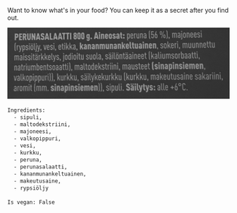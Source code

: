 Want to know what's in your food? You can keep it as a secret after you find out.

![ingredients image](ingredients.png)

    Ingredients:
      - sipuli,
      - maltodekstriini,
      - majoneesi,
      - valkopippuri,
      - vesi,
      - kurkku,
      - peruna,
      - perunasalaatti,
      - kananmunankeltuainen,
      - makeutusaine,
      - rypsiöljy
    
    Is vegan: False
    
